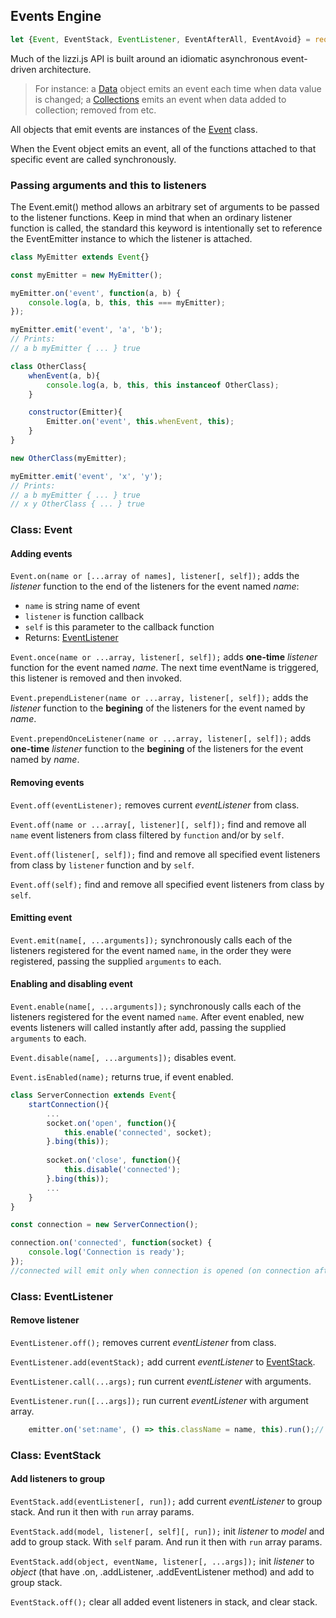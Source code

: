 ## Events Engine
```javascript
let {Event, EventStack, EventListener, EventAfterAll, EventAvoid} = require('lizzi/event');
```

Much of the lizzi.js API is built around an idiomatic asynchronous event-driven architecture.

> For instance: a [Data](./Lizzi.md#class-data) object emits an event each time when data value is changed; a [Collections](./Lizzi.md#class-collection) emits an event when data added to collection; removed from etc.

All objects that emit events are instances of the [Event](#class-event) class.

When the Event object emits an event, all of the functions attached to that specific event are called synchronously.

### Passing arguments and this to listeners
The Event.emit() method allows an arbitrary set of arguments to be passed to the listener functions. Keep in mind that when an ordinary listener function is called, the standard this keyword is intentionally set to reference the EventEmitter instance to which the listener is attached.

```javascript
class MyEmitter extends Event{}

const myEmitter = new MyEmitter();

myEmitter.on('event', function(a, b) {
    console.log(a, b, this, this === myEmitter);
});

myEmitter.emit('event', 'a', 'b');
// Prints: 
// a b myEmitter { ... } true

class OtherClass{
    whenEvent(a, b){
        console.log(a, b, this, this instanceof OtherClass);
    }

    constructor(Emitter){
        Emitter.on('event', this.whenEvent, this);
    }
}

new OtherClass(myEmitter);

myEmitter.emit('event', 'x', 'y');
// Prints: 
// a b myEmitter { ... } true
// x y OtherClass { ... } true
```

### Class: Event
#### Adding events
`Event.on(name or [...array of names], listener[, self]);` adds the _listener_ function to the end of the listeners for the event named _name_:
* `name` is string name of event
* `listener` is function callback
* `self` is this parameter to the callback function
* Returns: [EventListener](#class-eventlistener)

`Event.once(name or ...array, listener[, self]);`  adds **one-time** _listener_ function for the event named _name_. The next time eventName is triggered, this listener is removed and then invoked.

`Event.prependListener(name or ...array, listener[, self]);` adds the _listener_ function to the **begining** of the listeners for the event named by _name_.

`Event.prependOnceListener(name or ...array, listener[, self]);` adds **one-time** _listener_ function to the **begining** of the listeners for the event named by _name_.

#### Removing events
`Event.off(eventListener);` removes current _eventListener_ from class.

`Event.off(name or ...array[, listener][, self]);` find and remove all `name` event listeners from class filtered by `function` and/or by `self`.

`Event.off(listener[, self]);` find and remove all specified event listeners from class by `listener` function and by `self`.

`Event.off(self);` find and remove all specified event listeners from class by `self`.

#### Emitting event
`Event.emit(name[, ...arguments]);` synchronously calls each of the listeners registered for the event named `name`, in the order they were registered, passing the supplied `arguments` to each.

#### Enabling and disabling event
`Event.enable(name[, ...arguments]);` synchronously calls each of the listeners registered for the event named `name`. After event enabled, new events listeners will called instantly after add, passing the supplied `arguments` to each.

`Event.disable(name[, ...arguments]);` disables event.

`Event.isEnabled(name);` returns true, if event enabled.

```javascript
class ServerConnection extends Event{
    startConnection(){
        ...
        socket.on('open', function(){
            this.enable('connected', socket);
        }.bing(this));
        
        socket.on('close', function(){
            this.disable('connected');
        }.bing(this));
        ...
    }
}

const connection = new ServerConnection();

connection.on('connected', function(socket) {
    console.log('Connection is ready');
});
//connected will emit only when connection is opened (on connection after or if connected before)
```

### Class: EventListener
#### Remove listener
`EventListener.off();` removes current _eventListener_ from class.

`EventListener.add(eventStack);` add current  _eventListener_ to [EventStack](#class-eventstack).

`EventListener.call(...args);` run current _eventListener_ with arguments.

`EventListener.run([...args]);` run current _eventListener_ with argument array.

```javascript
    emitter.on('set:name', () => this.className = name, this).run();// Run listener after it initialize
```
### Class: EventStack
#### Add listeners to group
`EventStack.add(eventListener[, run]);` add current _eventListener_ to group stack. And run it then with `run` array params.

`EventStack.add(model, listener[, self][, run]);` init _listener_ to _model_ and add to group stack. With `self` param. And run it then with `run` array params.

`EventStack.add(object, eventName, listener[, ...args]);` init _listener_ to _object_ (that have .on, .addListener, .addEventListener method) and add to group stack.

`EventStack.off();` clear all added event listeners in stack, and clear stack.
